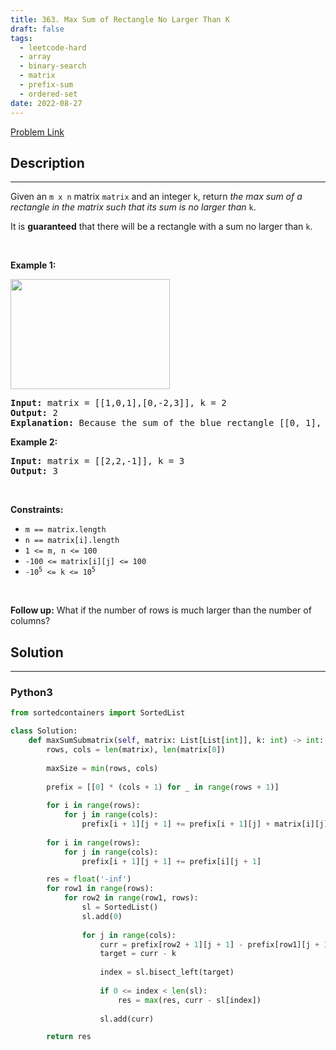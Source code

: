 ```yaml
---
title: 363. Max Sum of Rectangle No Larger Than K
draft: false
tags: 
  - leetcode-hard
  - array
  - binary-search
  - matrix
  - prefix-sum
  - ordered-set
date: 2022-08-27
---
```


[Problem Link](https://leetcode.com/problems/max-sum-of-rectangle-no-larger-than-k/)

## Description

---
<p>Given an <code>m x n</code> matrix <code>matrix</code> and an integer <code>k</code>, return <em>the max sum of a rectangle in the matrix such that its sum is no larger than</em> <code>k</code>.</p>

<p>It is <strong>guaranteed</strong> that there will be a rectangle with a sum no larger than <code>k</code>.</p>

<p>&nbsp;</p>
<p><strong class="example">Example 1:</strong></p>
<img alt="" src="https://assets.leetcode.com/uploads/2021/03/18/sum-grid.jpg" style="width: 255px; height: 176px;" />
<pre>
<strong>Input:</strong> matrix = [[1,0,1],[0,-2,3]], k = 2
<strong>Output:</strong> 2
<strong>Explanation:</strong> Because the sum of the blue rectangle [[0, 1], [-2, 3]] is 2, and 2 is the max number no larger than k (k = 2).
</pre>

<p><strong class="example">Example 2:</strong></p>

<pre>
<strong>Input:</strong> matrix = [[2,2,-1]], k = 3
<strong>Output:</strong> 3
</pre>

<p>&nbsp;</p>
<p><strong>Constraints:</strong></p>

<ul>
	<li><code>m == matrix.length</code></li>
	<li><code>n == matrix[i].length</code></li>
	<li><code>1 &lt;= m, n &lt;= 100</code></li>
	<li><code>-100 &lt;= matrix[i][j] &lt;= 100</code></li>
	<li><code>-10<sup>5</sup> &lt;= k &lt;= 10<sup>5</sup></code></li>
</ul>

<p>&nbsp;</p>
<p><strong>Follow up:</strong> What if the number of rows is much larger than the number of columns?</p>


## Solution

---
### Python3
``` py title='max-sum-of-rectangle-no-larger-than-k'
from sortedcontainers import SortedList

class Solution:
    def maxSumSubmatrix(self, matrix: List[List[int]], k: int) -> int:
        rows, cols = len(matrix), len(matrix[0])
        
        maxSize = min(rows, cols)
        
        prefix = [[0] * (cols + 1) for _ in range(rows + 1)]
        
        for i in range(rows):
            for j in range(cols):
                prefix[i + 1][j + 1] += prefix[i + 1][j] + matrix[i][j]
        
        for i in range(rows):
            for j in range(cols):
                prefix[i + 1][j + 1] += prefix[i][j + 1]

        res = float('-inf')
        for row1 in range(rows):
            for row2 in range(row1, rows):
                sl = SortedList()
                sl.add(0)
                
                for j in range(cols):
                    curr = prefix[row2 + 1][j + 1] - prefix[row1][j + 1]
                    target = curr - k
                    
                    index = sl.bisect_left(target)
                    
                    if 0 <= index < len(sl):
                        res = max(res, curr - sl[index])
                    
                    sl.add(curr)

        return res
```

